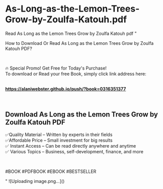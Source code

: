 # As-Long-as-the-Lemon-Trees-Grow-by-Zoulfa-Katouh.pdf
Read As Long as the Lemon Trees Grow by Zoulfa Katouh pdf
"<p>How to Download Or Read As Long as the Lemon Trees Grow by Zoulfa Katouh PDF?</p>
<p>&nbsp;</p>
<p>&#128293;  Special Promo! Get Free for Today's Purchase!<br />To download or Read your free Book, simply click link address here:&nbsp;<br />&nbsp;</p>
<p><a href=""https://alaniwebster.github.io/push/?book=0316351377""><strong>https://alaniwebster.github.io/push/?book=0316351377</strong></a></p>
<p>&nbsp;</p>
<h2>Download As Long as the Lemon Trees Grow by Zoulfa Katouh PDF</h2>
<p>&#x2705;Quality Material &ndash; Written by experts in their fields<br />&#x2705;Affordable Price &ndash; Small investment for big results<br />&#x2705; Instant Access &ndash; Can be read directly anywhere and anytime<br />&#x2705; Various Topics &ndash; Business, self-development, finance, and more</p>
<p>&nbsp;</p>
<p>#BOOK #PDFBOOK #EBOOK #BESTSELLER</p>
"
![Uploading image.png…]()
